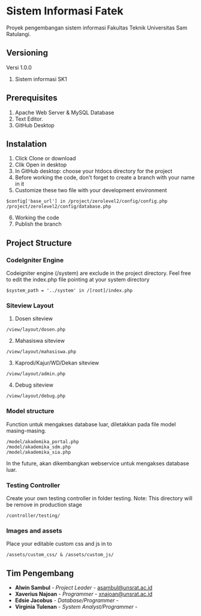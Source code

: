 # Sistem Informasi Fatek

Proyek pengembangan sistem informasi Fakultas Teknik Universitas Sam Ratulangi. 

## Versioning

Versi 1.0.0
1. Sistem informasi SK1

## Prerequisites

1. Apache Web Server & MySQL Database
2. Text Editor.
3. GitHub Desktop

## Instalation

1. Click Clone or download
2. Clik Open in desktop 
3. In GitHub desktop: choose your htdocs directory for the project
4. Before working the code, don't forget to create a branch with your name in it
5. Customize these two file with your development environment
```
$config['base_url'] in /project/zerolevel2/config/config.php
/project/zerolevel2/config/database.php
```
6. Working the code
7. Publish the branch

## Project Structure

### CodeIgniter Engine
Codeigniter engine (/system) are exclude in the project directory. Feel free to edit the index.php file pointing at your system directory
```
$system_path = '../system' in /[root]/index.php
```

### Siteview Layout

1. Dosen siteview
```
/view/layout/dosen.php
```

2. Mahasiswa siteview
```
/view/layout/mahasiswa.php
```

3. Kaprodi/Kajur/WD/Dekan siteview
```
/view/layout/admin.php
```

4. Debug siteview
```
/view/layout/debug.php
```

### Model structure

Function untuk mengakses database luar, diletakkan pada file model masing-masing.
```
/model/akademika_portal.php
/model/akademika_sdm.php
/model/akademika_sia.php
```
In the future, akan dikembangkan webservice untuk mengakses database luar.

### Testing Controller
Create your own testing controller in folder testing. Note: This directory will be remove in production stage
```
/controller/testing/
```

### Images and assets
Place your editable custom css and js in to
```
/assets/custom_css/ & /assets/custom_js/
```

## Tim Pengembang

* **Alwin Sambul** - *Project Leader* - asambul@unsrat.ac.id
* **Xaverius Najoan** - *Programmer* - xnajoan@unsrat.ac.id
* **Edsie Jacobus** - *Database/Programmer* - 
* **Virginia Tulenan** - *System Analyst/Programmer* - 

